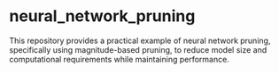 # neural_network_pruning
This repository provides a practical example of neural network pruning, specifically using magnitude-based pruning, to reduce model size and computational requirements while maintaining performance. 

